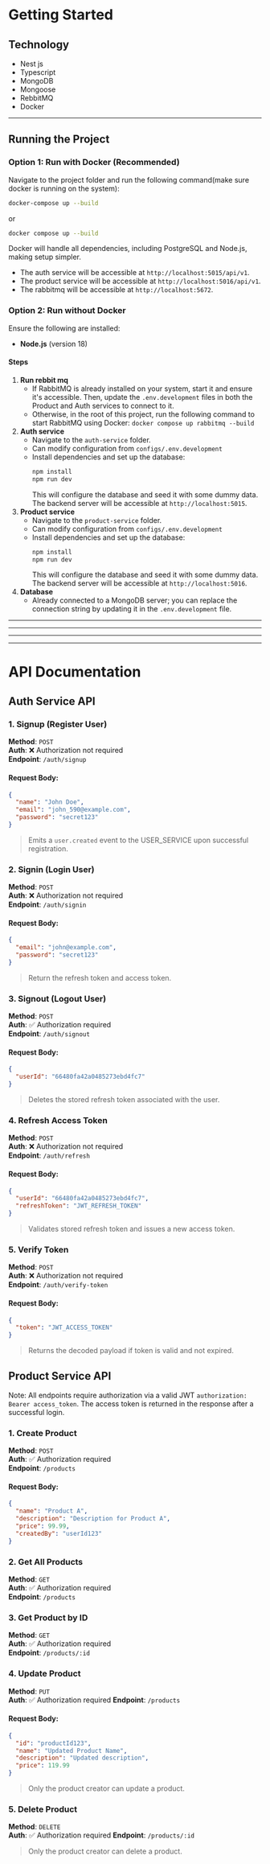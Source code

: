 # Getting Started

## Technology

- Nest js
- Typescript
- MongoDB
- Mongoose
- RebbitMQ
- Docker

---

## Running the Project

### Option 1: Run with Docker (Recommended)
Navigate to the project folder and run the following command(make sure docker is running on the system):
```bash
docker-compose up --build
```
or
```bash
docker compose up --build
```
Docker will handle all dependencies, including PostgreSQL and Node.js, making setup simpler.

- The auth service will be accessible at `http://localhost:5015/api/v1`.
- The product service will be accessible at `http://localhost:5016/api/v1`.
- The rabbitmq will be accessible at `http://localhost:5672`.


### Option 2: Run without Docker
Ensure the following are installed:
- **Node.js** (version 18)

#### Steps
1. **Run rebbit mq**
    - If RabbitMQ is already installed on your system, start it and ensure it's accessible. Then, update the `.env.development` files in both the Product and Auth services to connect to it.
    - Otherwise, in the root of this project, run the following command to start RabbitMQ using Docker: `docker compose up rabbitmq --build`
2. **Auth service**
    - Navigate to the `auth-service` folder.
    - Can modify configuration from `configs/.env.development`
    - Install dependencies and set up the database:
      ```bash
      npm install
      npm run dev
      ```
      This will configure the database and seed it with some dummy data. The backend server will be accessible at `http://localhost:5015`.
3. **Product service**
    - Navigate to the `product-service` folder.
    - Can modify configuration from `configs/.env.development`
    - Install dependencies and set up the database:
      ```bash
      npm install
      npm run dev
      ```
      This will configure the database and seed it with some dummy data. The backend server will be accessible at `http://localhost:5016`.
4. **Database**
    - Already connected to a MongoDB server; you can replace the connection string by updating it in the `.env.development` file.
---
---
---
---
# API Documentation

## Auth Service API

### 1. **Signup (Register User)**  
**Method**: `POST`  
**Auth**: ❌ Authorization not required  
**Endpoint**: `/auth/signup`

#### Request Body:

```json
{
  "name": "John Doe",
  "email": "john_590@example.com",
  "password": "secret123"
}
```

> Emits a `user.created` event to the USER_SERVICE upon successful registration.


### 2. **Signin (Login User)**  
**Method**: `POST`  
**Auth**: ❌ Authorization not required  
**Endpoint**: `/auth/signin`

#### Request Body:

```json
{
  "email": "john@example.com",
  "password": "secret123"
}
```

> Return the refresh token and access token.

### 3. **Signout (Logout User)**  
**Method**: `POST`  
**Auth**: ✅ Authorization required  
**Endpoint**: `/auth/signout`

#### Request Body:

```json
{
  "userId": "66480fa42a0485273ebd4fc7"
}
```

> Deletes the stored refresh token associated with the user.

### 4. **Refresh Access Token**  
**Method**: `POST`  
**Auth**: ❌ Authorization not required  
**Endpoint**: `/auth/refresh`

#### Request Body:

```json
{
  "userId": "66480fa42a0485273ebd4fc7",
  "refreshToken": "JWT_REFRESH_TOKEN"
}
```

> Validates stored refresh token and issues a new access token.

### 5. **Verify Token**  
**Method**: `POST`  
**Auth**: ❌ Authorization not required  
**Endpoint**: `/auth/verify-token`

#### Request Body:

```json
{
  "token": "JWT_ACCESS_TOKEN"
}
```

> Returns the decoded payload if token is valid and not expired.


## Product Service API

Note: All endpoints require authorization via a valid JWT `authorization: Bearer access_token`. The access token is returned in the response after a successful login.

### 1. **Create Product**  
**Method**: `POST`  
**Auth**: ✅ Authorization required  
**Endpoint**: `/products`

#### Request Body:
```json
{
  "name": "Product A",
  "description": "Description for Product A",
  "price": 99.99,
  "createdBy": "userId123"
}
```

### 2. **Get All Products**  
**Method**: `GET`  
**Auth**: ✅ Authorization required  
**Endpoint**: `/products`

### 3. **Get Product by ID**  
**Method**: `GET`  
**Auth**: ✅ Authorization required  
**Endpoint**: `/products/:id`

### 4. **Update Product**  
**Method**: `PUT`  
**Auth**: ✅ Authorization required
**Endpoint**: `/products`

#### Request Body:
```json
{
  "id": "productId123",
  "name": "Updated Product Name",
  "description": "Updated description",
  "price": 119.99
}
```

> Only the product creator can update a product.

### 5. **Delete Product**  
**Method**: `DELETE`  
**Auth**: ✅ Authorization required 
**Endpoint**: `/products/:id`

> Only the product creator can delete a product.
